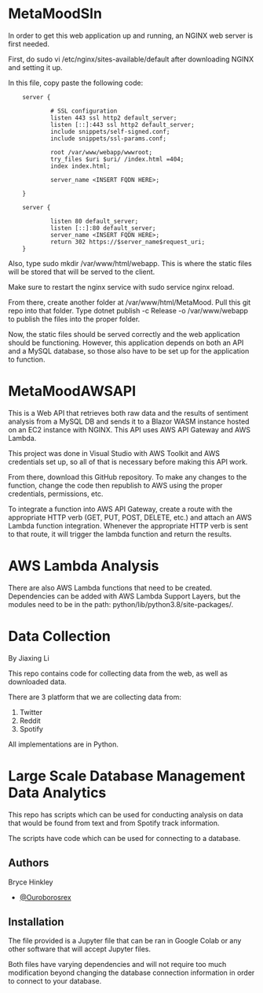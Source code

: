 # MetaMoodSln

In order to get this web application up and running, an NGINX web server is first needed.

First, do sudo vi /etc/nginx/sites-available/default after downloading NGINX and setting it up.

In this file, copy paste the following code:

        server {

                # SSL configuration
                listen 443 ssl http2 default_server;
                listen [::]:443 ssl http2 default_server;
                include snippets/self-signed.conf;
                include snippets/ssl-params.conf;

                root /var/www/webapp/wwwroot;
                try_files $uri $uri/ /index.html =404;
                index index.html;

                server_name <INSERT FQDN HERE>;

        }

        server {

                listen 80 default_server;
                listen [::]:80 default_server;
                server_name <INSERT FQDN HERE>;
                return 302 https://$server_name$request_uri;
        }
  
Also, type sudo mkdir /var/www/html/webapp. This is where the static files will be stored that will be served to the client.
  
Make sure to restart the nginx service with sudo service nginx reload. 
  
From there, create another folder at /var/www/html/MetaMood. Pull this git repo into that folder. Type dotnet publish -c Release -o /var/www/webapp to publish the files into the proper folder.

Now, the static files should be served correctly and the web application should be functioning. However, this application depends on both an API and a MySQL database, so those also have to be set up for the application to function. 
  
# MetaMoodAWSAPI
This is a Web API that retrieves both raw data and the results of sentiment analysis from a MySQL DB and sends it to a Blazor WASM instance hosted on an 
EC2 instance with NGINX. This API uses AWS API Gateway and AWS Lambda.

This project was done in Visual Studio with AWS Toolkit and AWS credentials set up, so all of that is necessary before making this API work.

From there, download this GitHub repository. To make any changes to the function, change the code then republish to AWS using the proper credentials, permissions, etc. 

To integrate a function into AWS API Gateway, create a route with the appropriate HTTP verb (GET, PUT, POST, DELETE, etc.) and attach an AWS Lambda function integration.
Whenever the appropriate HTTP verb is sent to that route, it will trigger the lambda function and return the results. 

# AWS Lambda Analysis

There are also AWS Lambda functions that need to be created. Dependencies can be added with AWS Lambda Support Layers, but the modules need to be in the path: python/lib/python3.8/site-packages/. 

# Data Collection

By Jiaxing Li

This repo contains code for collecting data from the web, as well as downloaded data.

There are 3 platform that we are collecting data from:

1. Twitter
2. Reddit
3. Spotify

All implementations are in Python.

# Large Scale Database Management Data Analytics

This repo has scripts which can be used for conducting analysis on data that would be found from text and from Spotify track information.

The scripts have code which can be used for connecting to a database.

## Authors
Bryce Hinkley
- [@Ouroborosrex](https://www.github.com/Ouroborosrex)


## Installation

The file provided is a Jupyter file that can be ran in Google Colab or any other software that will accept Jupyter files.

Both files have varying dependencies and will not require too much modification beyond changing the database connection information in order to connect to your database.
    
